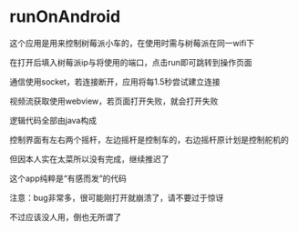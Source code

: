 # runOnAndroid
这个应用是用来控制树莓派小车的，在使用时需与树莓派在同一wifi下

在打开后填入树莓派ip与将使用的端口，点击run即可跳转到操作页面

通信使用socket，若连接断开，应用将每1.5秒尝试建立连接

视频流获取使用webview，若页面打开失败，就会打开失败

逻辑代码全部由java构成

控制界面有左右两个摇杆，左边摇杆是控制车的，右边摇杆原计划是控制舵机的

但因本人实在太菜所以没有完成，继续推迟了

这个app纯粹是“有感而发”的代码

注意：bug非常多，很可能刚打开就崩溃了，请不要过于惊讶

不过应该没人用，倒也无所谓了
